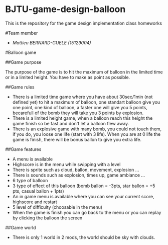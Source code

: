 # BJTU-game-design-balloon
This is the repository for the game design implementation class homeworks

#Team member

- *Mattieu BERNARD-GUELE (15129004)* 

#Balloon game

##Game purpose

The purpose of the game is to hit the maximum of balloon in the limited time or in a limited height. You have to make as point as possible.

##Game rules

- There is a limited time game where you have about 30sec/1min (not defined yet) to hit a maximum of balloon, one standart balloon give you one point, one kind of balloon, a faster one will give you 5 points, becarefull of the bomb they will take you 3 points by explosion.
- There is a limited height game, when a balloon reach this height the game finish so be fast and don't let a balloon flew away.
- There is an explosive game with many bomb, you could not touch them, if you do, you loose one life (start with 3 life). When you are at 0 life the game is finish, there will be bonus ballon to give you extra life.

##Game features

- A menu is available
- Highscore is in the menu while swipping with a level
- There is sprite such as cloud, ballon, movement, explosion ...
- There is sounds such as explosion, times up, game ambiance ... 
- 6 type of balloon
- 3 type of effect of this balloon (bomb ballon = -3pts, star ballon = +5 pts, casual ballon + 1pts)
- An in game menu is available where you can see your current score, highscore and restart
- 5 level of difficulty (choosable in the menu)
- When the game is finish you can go back to the menu or you can replay by clicking the balloon the screen

##Game world 

- There is only 1 world in 2 mods, the world should be sky with clouds.
